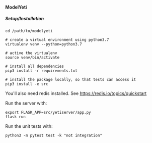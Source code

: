 #### ModelYeti


##### Setup/Installation
```
cd /path/to/modelyeti

# create a virtual environment using python3.7
virtualenv venv --python=python3.7

# active the virtualenv
source venv/bin/activate

# install all dependencies 
pip3 install -r requirements.txt

# install the package locally, so that tests can access it
pip3 install -e src
```

You'll also need redis installed. See https://redis.io/topics/quickstart

Run the server with:
```
export FLASK_APP=src/yetiserver/app.py
flask run
```

Run the unit tests with:
```
python3 -m pytest test -k "not integration"
```